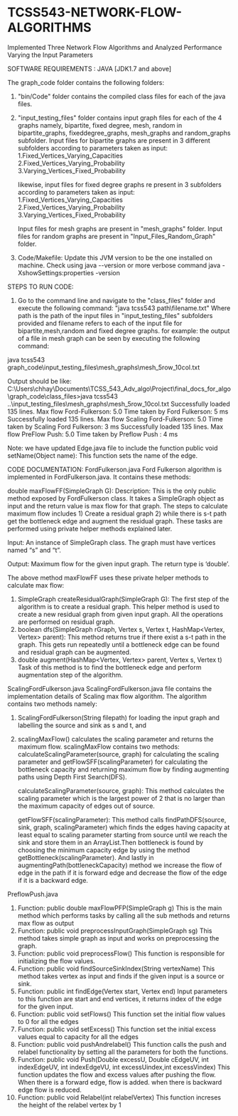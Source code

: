# TCSS543-NETWORK-FLOW-ALGORITHMS

Implemented Three Network Flow Algorithms and Analyzed Performance Varying the Input Parameters

SOFTWARE REQUIREMENTS : JAVA [JDK1.7 and above]

The graph_code folder contains the following folders:
1. "bin/Code" folder contains the compiled class files for each of the java files.
2. "input_testing_files" folder contains input graph files for each of the 4 graphs namely, bipartite,
    fixed degree, mesh, random in bipartite_graphs, fixeddegree_graphs, mesh_graphs and random_graphs subfolder.
    Input files for bipartite graphs are present in 3 different subfolders according to parameters taken as input:
    1.Fixed_Vertices_Varying_Capacities 
    2.Fixed_Vertices_Varying_Probability 
    3.Varying_Vertices_Fixed_Probability 

    likewise, input files for fixed degree graphs re present in 3 subfolders according to parameters taken as input:
    1.Fixed_Vertices_Varying_Capacities 
    2.Fixed_Vertices_Varying_Probability 
    3.Varying_Vertices_Fixed_Probability

    Input files for mesh graphs are present in "mesh_graphs" folder.
    Input files for random graphs are present in "Input_Files_Random_Graph" folder.

3. Code/Makefile:
Update this JVM version to be the one installed on machine. Check using java --version or more verbose command java -XshowSettings:properties -version

STEPS TO RUN CODE:
1) Go to the command line and navigate to the "class_files" folder and execute the following command:
"java tcss543 path\filename.txt"
Where path is the path of the input files in "input_testing_files" subfolders provided and filename refers to each of the input file for bipartite,mesh,random and fixed degree graphs.
for example: the output of a file in mesh graph can be seen by executing the following command:

java tcss543 graph_code\input_testing_files\mesh_graphs\mesh_5row_10col.txt

Output should be like:
C:\Users\chhay\Documents\TCSS_543_Adv_algo\Project\final_docs_for_algo\graph_code\class_files>java tcss543 ..\input_testing_files\mesh_graphs\mesh_5row_10col.txt
Successfully loaded 135 lines.
Max flow Ford-Fulkerson: 5.0
Time taken by Ford Fulkerson: 5 ms
Successfully loaded 135 lines.
Max flow Scaling Ford-Fulkerson: 5.0
Time taken by Scaling Ford Fulkerson: 3 ms
Successfully loaded 135 lines.
Max flow PreFlow Push: 5.0
Time taken by Preflow Push : 4 ms

Note: we have updated Edge.java file to include the function 
public void setName(Object name): This function sets the name of the edge.

CODE DOCUMENTATION: 
FordFulkerson.java
Ford Fulkerson algorithm is implemented in FordFulkerson.java. It contains these methods:

double maxFlowFF(SimpleGraph G): 
Description:
This is the only public method exposed by FordFulkerson class. It takes a SimpleGraph object as input and the return value is max flow for that graph. The steps to calculate maximum flow includes 1) Create a residual graph 2) while there is s-t path get the bottleneck edge and augment the residual graph. These tasks are performed using private helper methods explained later.

Input:
An instance of SimpleGraph class. The graph must have vertices named “s” and “t”.

Output:
Maximum flow for the given input graph. The return type is ‘double’.

The above method maxFlowFF uses these private helper methods to calculate max flow:

1. SimpleGraph createResidualGraph(SimpleGraph G):
The first step of the algorithm is to create a residual graph. This helper method is used to create a new residual graph from given input graph. All the operations are performed on residual graph.
2. boolean dfs(SimpleGraph rGraph, Vertex s, Vertex t, HashMap<Vertex, Vertex> parent):
This method returns true if there exist a s-t path in the graph. This gets run repeatedly until a bottleneck edge can be found and residual graph can be augmented.
3. double augment(HashMap<Vertex, Vertex> parent, Vertex s, Vertex t)
Task of this method is to find the bottleneck edge and perform augmentation step of the algorithm.

ScalingFordFulkerson.java
ScalingFordFulkerson.java file contains the implementation details of Scaling max flow algorithm. The algorithm contains two methods namely: 
1. ScalingFordFulkerson(String filepath) for loading the input graph and labelling the source and sink as s      and t, and 
2. scalingMaxFlow() calculates the scaling parameter and returns the maximum flow. 
   scalingMaxFlow contains two methods: calculateScalingParameter(source, graph) for calculating the scaling parameter and getFlowSFF(scalingParameter) for calculating the bottleneck capacity and returning maximum flow by finding augmenting paths using Depth First Search(DFS).
   
   calculateScalingParameter(source, graph): This method calculates the scaling parameter which is the largest power of 2 that is no larger than the maximum capacity of edges out of source.
   
   getFlowSFF(scalingParameter): This method calls findPathDFS(source, sink, graph, scalingParameter) which finds the edges having capacity at least equal to scaling parameter starting from source until we reach the sink and store them in an ArrayList.Then bottleneck is found by choosing the minimum capacity edge by using the method getBottleneck(scalingParameter). And lastly in augmentingPath(bottleneckCapacity) method we increase the flow of edge in the path if it is forward edge and decrease the flow of the edge if it is a backward edge.

PreflowPush.java

1. Function: public double maxFlowPFP(SimpleGraph g)
   This is the main method which performs tasks by calling all the sub methods and returns max flow as output
2. Function: public void preprocessInputGraph(SimpleGraph sg)
   This method takes simple graph as input and works on preprocessing the graph. 
3. Function: public void preprocessFlow()
   This function is responsible for initializing the flow values. 
4. Function: public void findSourceSinkIndex(String vertexName)
   This method takes vertex as input and finds if the given input is a source or sink.
5. Function: public int findEdge(Vertex start, Vertex end)
   Input parameters to this function are start and end vertices, it returns index of the edge for the given input.
6. Function: public void setFlows()
   This function set the initial flow values to 0 for all the edges
7. Function: public void setExcess()
   This function set the initial excess values equal to capacity for all the edges
8. Function: public void pushAndrelabel()
   This function calls the push and relabel functionality by setting all the parameters for both the functions.
9. Function: public void Push(Double excessU, Double cEdgeUV, int indexEdgeUV, int indexEdgeVU, int excessUindex,int excessVindex)
   This function updates the flow and excess values after pushing the flow. When there is a forward edge, flow is added. when there is backward edge flow is reduced.
10. Function: public void Relabel(int relabelVertex)
  This function increses the height of the relabel vertex by 1
